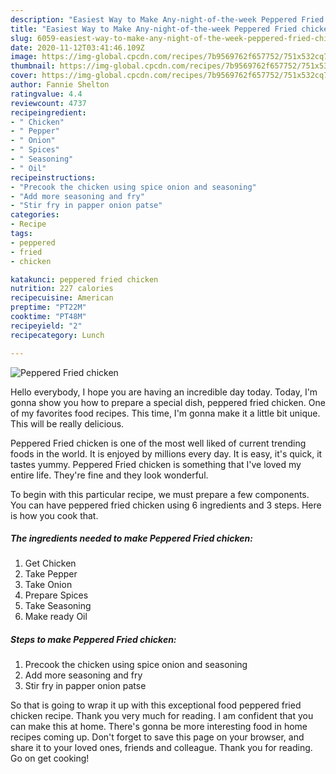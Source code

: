 ```yaml
---
description: "Easiest Way to Make Any-night-of-the-week Peppered Fried chicken"
title: "Easiest Way to Make Any-night-of-the-week Peppered Fried chicken"
slug: 6059-easiest-way-to-make-any-night-of-the-week-peppered-fried-chicken
date: 2020-11-12T03:41:46.109Z
image: https://img-global.cpcdn.com/recipes/7b9569762f657752/751x532cq70/peppered-fried-chicken-recipe-main-photo.jpg
thumbnail: https://img-global.cpcdn.com/recipes/7b9569762f657752/751x532cq70/peppered-fried-chicken-recipe-main-photo.jpg
cover: https://img-global.cpcdn.com/recipes/7b9569762f657752/751x532cq70/peppered-fried-chicken-recipe-main-photo.jpg
author: Fannie Shelton
ratingvalue: 4.4
reviewcount: 4737
recipeingredient:
- " Chicken"
- " Pepper"
- " Onion"
- " Spices"
- " Seasoning"
- " Oil"
recipeinstructions:
- "Precook the chicken using spice onion and seasoning"
- "Add more seasoning and fry"
- "Stir fry in papper onion patse"
categories:
- Recipe
tags:
- peppered
- fried
- chicken

katakunci: peppered fried chicken 
nutrition: 227 calories
recipecuisine: American
preptime: "PT22M"
cooktime: "PT48M"
recipeyield: "2"
recipecategory: Lunch

---
```



![Peppered Fried chicken](https://img-global.cpcdn.com/recipes/7b9569762f657752/751x532cq70/peppered-fried-chicken-recipe-main-photo.jpg)

Hello everybody, I hope you are having an incredible day today. Today, I'm gonna show you how to prepare a special dish, peppered fried chicken. One of my favorites food recipes. This time, I'm gonna make it a little bit unique. This will be really delicious.



Peppered Fried chicken is one of the most well liked of current trending foods in the world. It is enjoyed by millions every day. It is easy, it's quick, it tastes yummy. Peppered Fried chicken is something that I've loved my entire life. They're fine and they look wonderful.


To begin with this particular recipe, we must prepare a few components. You can have peppered fried chicken using 6 ingredients and 3 steps. Here is how you cook that.

<!--inarticleads1-->

##### The ingredients needed to make Peppered Fried chicken:

1. Get  Chicken
1. Take  Pepper
1. Take  Onion
1. Prepare  Spices
1. Take  Seasoning
1. Make ready  Oil




<!--inarticleads2-->

##### Steps to make Peppered Fried chicken:

1. Precook the chicken using spice onion and seasoning
1. Add more seasoning and fry
1. Stir fry in papper onion patse




So that is going to wrap it up with this exceptional food peppered fried chicken recipe. Thank you very much for reading. I am confident that you can make this at home. There's gonna be more interesting food in home recipes coming up. Don't forget to save this page on your browser, and share it to your loved ones, friends and colleague. Thank you for reading. Go on get cooking!
